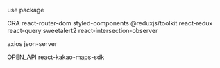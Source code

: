 use package

CRA
react-router-dom
styled-components
@reduxjs/toolkit react-redux
react-query
sweetalert2
react-intersection-observer

axios
json-server

OPEN_API
react-kakao-maps-sdk